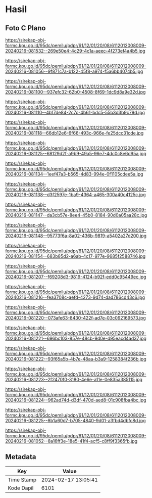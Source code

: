 # Hasil

## Foto C Plano

https://sirekap-obj-formc.kpu.go.id/95dc/pemilu/pdpr/61/12/01/20/08/6112012008009-20240216-081532--269e50e4-4c29-4c1a-aeec-4f273ef4a4b5.jpg

https://sirekap-obj-formc.kpu.go.id/95dc/pemilu/pdpr/61/12/01/20/08/6112012008009-20240216-081056--9f871c7a-b122-45f8-a974-f5a6bb4074b5.jpg

https://sirekap-obj-formc.kpu.go.id/95dc/pemilu/pdpr/61/12/01/20/08/6112012008009-20240216-081100--937efc32-62b0-4508-8f69-1dc9d8a9e32d.jpg

https://sirekap-obj-formc.kpu.go.id/95dc/pemilu/pdpr/61/12/01/20/08/6112012008009-20240216-081110--4b17de84-2c7c-4b61-bdc5-55b3d3b9c79d.jpg

https://sirekap-obj-formc.kpu.go.id/95dc/pemilu/pdpr/61/12/01/20/08/6112012008009-20240216-081118--66db12e6-6f66-493c-966e-fe25dcc31cde.jpg

https://sirekap-obj-formc.kpu.go.id/95dc/pemilu/pdpr/61/12/01/20/08/6112012008009-20240216-081125--68129d2f-a9b9-49a5-96e7-4dc0c8e6d95a.jpg

https://sirekap-obj-formc.kpu.go.id/95dc/pemilu/pdpr/61/12/01/20/08/6112012008009-20240216-081134--1eef47a3-b565-4d83-994e-0f1105cdee5a.jpg

https://sirekap-obj-formc.kpu.go.id/95dc/pemilu/pdpr/61/12/01/20/08/6112012008009-20240216-081138--d3f2597e-1ba9-4364-a465-300a40c4125c.jpg

https://sirekap-obj-formc.kpu.go.id/95dc/pemilu/pdpr/61/12/01/20/08/6112012008009-20240216-081147--da3cb57e-8ee4-45b0-8184-90d0a05aa28c.jpg

https://sirekap-obj-formc.kpu.go.id/95dc/pemilu/pdpr/61/12/01/20/08/6112012008009-20240216-081148--95773f6a-8a02-436b-9819-a5402a27d200.jpg

https://sirekap-obj-formc.kpu.go.id/95dc/pemilu/pdpr/61/12/01/20/08/6112012008009-20240216-081154--683b85d2-a6ab-4c17-977e-9685f2588746.jpg

https://sirekap-obj-formc.kpu.go.id/95dc/pemilu/pdpr/61/12/01/20/08/6112012008009-20240216-081207--f69208d3-9819-4124-b92f-edd0c95449ec.jpg

https://sirekap-obj-formc.kpu.go.id/95dc/pemilu/pdpr/61/12/01/20/08/6112012008009-20240216-081216--fea3708c-aefd-4273-9d74-dad786cd43c6.jpg

https://sirekap-obj-formc.kpu.go.id/95dc/pemilu/pdpr/61/12/01/20/08/6112012008009-20240216-081220--073afe63-8430-422f-ad7e-03c092169573.jpg

https://sirekap-obj-formc.kpu.go.id/95dc/pemilu/pdpr/61/12/01/20/08/6112012008009-20240216-081221--696bc103-857e-48cb-9d0e-d95eacd4ad37.jpg

https://sirekap-obj-formc.kpu.go.id/95dc/pemilu/pdpr/61/12/01/20/08/6112012008009-20240216-081222--93f65a5b-4b7e-48aa-b3a9-1258384f236b.jpg

https://sirekap-obj-formc.kpu.go.id/95dc/pemilu/pdpr/61/12/01/20/08/6112012008009-20240216-081223--2f2470f0-3180-4e6e-a11e-0e835a385115.jpg

https://sirekap-obj-formc.kpu.go.id/95dc/pemilu/pdpr/61/12/01/20/08/6112012008009-20240216-081224--962ad74d-d3df-470d-aed8-01c908fba4bc.jpg

https://sirekap-obj-formc.kpu.go.id/95dc/pemilu/pdpr/61/12/01/20/08/6112012008009-20240216-081225--8b1a60d7-b705-4840-9d01-a3fbd4dbfc8d.jpg

https://sirekap-obj-formc.kpu.go.id/95dc/pemilu/pdpr/61/12/01/20/08/6112012008009-20240216-081052--8a16ff3e-18e5-41f4-acf5-c8ff9f3365fb.jpg


## Metadata

| Key        | Value               |
| ---------- | ------------------- |
| Time Stamp | 2024-02-17 13:05:41 |
| Kode Dapil | 6101                |



